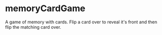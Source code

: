 # memoryCardGame
A game of memory with cards. Flip a card over to reveal it's front and then flip the matching card over.

